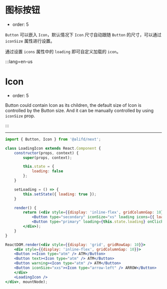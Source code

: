 # 图标按钮

- order: 5

`Button` 可以嵌入 `Icon`，默认情况下 `Icon` 尺寸自动跟随 `Button` 的尺寸，可以通过 `iconSize` 属性进行设置。

通过设置 `icons` 属性中的 `loading` 即可自定义加载的 `icon`。

:::lang=en-us
# Icon

- order: 5

Button could contain Icon as its children, the default size of Icon is controlled by the Button size. And it can be manually controlled by using `iconSize` prop.

:::

---

````jsx
import { Button, Icon } from '@alifd/next';

class LoadingIcon extends React.Component {
    constructor(props, context) {
        super(props, context);

        this.state = {
            loading: false
        };
    }

    setLoading = () => {
        this.setState({ loading: true });
    }

    render() {
        return (<div style={{display: 'inline-flex', gridColumnGap: 10}}>
            <Button type="secondary" iconSize="xs" loading icons={{ loading: <Icon type="loading" style={{ color: 'orange' }} /> }}>Custom loading icon</Button>
            <Button type="primary" loading={this.state.loading} onClick={this.setLoading} icons={{ loading: <Icon type="loading" style={{ color: 'orange' }} /> }}>Click to loading and show loading icon</Button>
        </div>);
    }
}

ReactDOM.render(<div style={{display: 'grid', gridRowGap: 10}}>
    <div style={{display: 'inline-flex', gridColumnGap: 10}}>
    <Button ><Icon type="atm" /> ATM</Button>
    <Button text><Icon type="atm" /> ATM</Button>
    <Button warning><Icon type="atm" /> ATM</Button>
    <Button iconSize="xxs"><Icon type="arrow-left" /> ARROW</Button>
    </div>
    <LoadingIcon />
</div>, mountNode);
````

